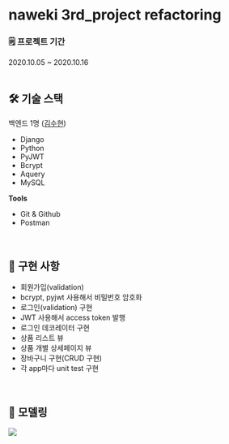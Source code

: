 # naweki 3rd_project refactoring

### 🗒 프로젝트 기간 

2020.10.05 ~ 2020.10.16
<br />
<br />

## 🛠 기술 스택
백엔드 1명 ([김수현](https://velog.io/@finelinefe/NIKE-%ED%94%84%EB%A1%9C%EC%A0%9D%ED%8A%B8-3%EC%B0%A8-%EB%A6%AC%ED%8C%A9%ED%86%A0%EB%A7%81-%ED%9B%84%EA%B8%B0))
- Django
- Python
- PyJWT
- Bcrypt
- Aquery
- MySQL

**Tools**
- Git & Github
- Postman

<br />

## 📌 구현 사항

- 회원가입(validation)
- bcrypt, pyjwt 사용해서 비밀번호 암호화
- 로그인(validation) 구현
- JWT 사용해서 access token 발행
- 로그인 데코레이터 구현
- 상품 리스트 뷰
- 상품 개별 상세페이지 뷰
- 장바구니 구현(CRUD 구현)
- 각 app마다 unit test 구현

<br />

## 🔗 모델링
![](https://images.velog.io/images/finelinefe/post/c7ed1e86-62fc-400e-99b2-1bfd39b87da4/Screenshot%202020-11-16%20at%2016.38.22.png)

